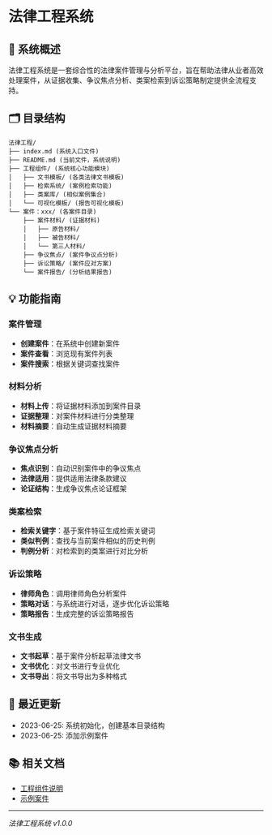 # 法律工程系统

## 📌 系统概述

法律工程系统是一套综合性的法律案件管理与分析平台，旨在帮助法律从业者高效处理案件，从证据收集、争议焦点分析、类案检索到诉讼策略制定提供全流程支持。

## 🗂️ 目录结构

```
法律工程/
├── index.md (系统入口文件)
├── README.md (当前文件，系统说明)
├── 工程组件/ (系统核心功能模块)
│   ├── 文书模板/ (各类法律文书模板)
│   ├── 检索系统/ (案例检索功能)
│   ├── 类案库/ (相似案例集合)
│   └── 可视化模板/ (报告可视化模板)
└── 案件：xxx/ (各案件目录)
    ├── 案件材料/ (证据材料)
    │   ├── 原告材料/
    │   ├── 被告材料/
    │   └── 第三人材料/
    ├── 争议焦点/ (案件争议点分析)
    ├── 诉讼策略/ (案件应对方案)
    └── 案件报告/ (分析结果报告)
```

## 💡 功能指南

### 案件管理

- **创建案件**：在系统中创建新案件
- **案件查看**：浏览现有案件列表
- **案件搜索**：根据关键词查找案件

### 材料分析

- **材料上传**：将证据材料添加到案件目录
- **证据整理**：对案件材料进行分类整理
- **材料摘要**：自动生成证据材料摘要

### 争议焦点分析

- **焦点识别**：自动识别案件中的争议焦点
- **法律适用**：提供适用法律条款建议
- **论证结构**：生成争议焦点论证框架

### 类案检索

- **检索关键字**：基于案件特征生成检索关键词
- **类似判例**：查找与当前案件相似的历史判例
- **判例分析**：对检索到的类案进行对比分析

### 诉讼策略

- **律师角色**：调用律师角色分析案件
- **策略对话**：与系统进行对话，逐步优化诉讼策略
- **策略报告**：生成完整的诉讼策略报告

### 文书生成

- **文书起草**：基于案件分析起草法律文书
- **文书优化**：对文书进行专业优化
- **文书导出**：将文书导出为多种格式

## 🔄 最近更新

- 2023-06-25: 系统初始化，创建基本目录结构
- 2023-06-25: 添加示例案件

## 📚 相关文档

- [工程组件说明](./工程组件/README.md)
- [示例案件](./案件：示例案件/README.md)

---

_法律工程系统 v1.0.0_
